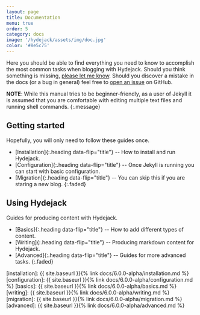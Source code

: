 ```yaml
---
layout: page
title: Documentation
menu: true
order: 5
category: docs
image: '/hydejack/assets/img/doc.jpg'
color: '#8e5c75'
---
```


Here you should be able to find everything you need to know to accomplish the most common tasks when blogging with Hydejack.
Should you think something is missing, [please let me know](https://github.com/qwtel/hydejack/issues).
Should you discover a mistake in the docs (or a bug in general) feel free to [open an issue](https://github.com/qwtel/hydejack/issues) on GitHub.

**NOTE**: While this manual tries to be beginner-friendly, as a user of Jekyll it is assumed that you are comfortable with editing multiple text files and running shell commands.
{:.message}

## Getting started
Hopefully, you will only need to follow these guides once.

* [Installation]{:.heading data-flip="title"} -- How to install and run Hydejack.
* [Configuration]{:.heading data-flip="title"} -- Once Jekyll is running you can start with basic configuration.
* [Migration]{:.heading data-flip="title"} -- You can skip this if you are staring a new blog.
{:.faded}

## Using Hydejack
Guides for producing content with Hydejack.

* [Basics]{:.heading data-flip="title"} -- How to add different types of content.
* [Writing]{:.heading data-flip="title"} -- Producing markdown content for Hydejack.
* [Advanced]{:.heading data-flip="title"} -- Guides for more advanced tasks.
{:.faded}

[installation]: {{ site.baseurl }}{% link docs/6.0.0-alpha/installation.md %}
[configuration]: {{ site.baseurl }}{% link docs/6.0.0-alpha/configuration.md %}
[basics]: {{ site.baseurl }}{% link docs/6.0.0-alpha/basics.md %}
[writing]: {{ site.baseurl }}{% link docs/6.0.0-alpha/writing.md %}
[migration]: {{ site.baseurl }}{% link docs/6.0.0-alpha/migration.md %}
[advanced]: {{ site.baseurl }}{% link docs/6.0.0-alpha/advanced.md %}
